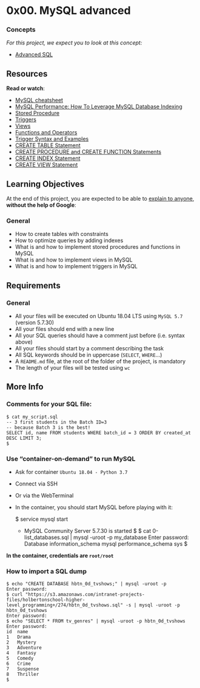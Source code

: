 # 0x00. MySQL advanced

### Concepts

_For this project, we expect you to look at this concept:_

-   [Advanced SQL](https://intranet.alxswe.com/concepts/555)

## Resources

**Read or watch**:

-   [MySQL cheatsheet](https://intranet.alxswe.com/rltoken/8w9di_hk19DIMSBEV3EayQ 'MySQL cheatsheet')
-   [MySQL Performance: How To Leverage MySQL Database Indexing](https://intranet.alxswe.com/rltoken/2GJbZ48zRPA70o2YhTdH7g 'MySQL Performance: How To Leverage MySQL Database Indexing')
-   [Stored Procedure](https://intranet.alxswe.com/rltoken/K180X2OCzb6gzPngjn-EIg 'Stored Procedure')
-   [Triggers](https://intranet.alxswe.com/rltoken/cJ1qA4o-rRm4rWIsqYKSZg 'Triggers')
-   [Views](https://intranet.alxswe.com/rltoken/vHg1z3UAOcWMvOt8xZHeiA 'Views')
-   [Functions and Operators](https://intranet.alxswe.com/rltoken/g-c1m6iljScpi4LeqxBRqQ 'Functions and Operators')
-   [Trigger Syntax and Examples](https://intranet.alxswe.com/rltoken/gLVwKjQfRL0Jr_nWqAS7VQ 'Trigger Syntax and Examples')
-   [CREATE TABLE Statement](https://intranet.alxswe.com/rltoken/X789nJ22H6HVh1uCQPl0lg 'CREATE TABLE Statement')
-   [CREATE PROCEDURE and CREATE FUNCTION Statements](https://intranet.alxswe.com/rltoken/mfrWMt1KL3NHXblJykMgZg 'CREATE PROCEDURE and CREATE FUNCTION Statements')
-   [CREATE INDEX Statement](https://intranet.alxswe.com/rltoken/oCu8Rg9WfKyF4BhTt8dZGQ 'CREATE INDEX Statement')
-   [CREATE VIEW Statement](https://intranet.alxswe.com/rltoken/FEZNlZFKZmD1ISnLINkCwQ 'CREATE VIEW Statement')

## Learning Objectives

At the end of this project, you are expected to be able to [explain to anyone](https://intranet.alxswe.com/rltoken/NEA0Fr7muHfukl5lziVAhg 'explain to anyone'), **without the help of Google**:

### General

-   How to create tables with constraints
-   How to optimize queries by adding indexes
-   What is and how to implement stored procedures and functions in MySQL
-   What is and how to implement views in MySQL
-   What is and how to implement triggers in MySQL

## Requirements

### General

-   All your files will be executed on Ubuntu 18.04 LTS using `MySQL 5.7` (version 5.7.30)
-   All your files should end with a new line
-   All your SQL queries should have a comment just before (i.e. syntax above)
-   All your files should start by a comment describing the task
-   All SQL keywords should be in uppercase (`SELECT`, `WHERE`…)
-   A `README.md` file, at the root of the folder of the project, is mandatory
-   The length of your files will be tested using `wc`

## More Info

### Comments for your SQL file:

    $ cat my_script.sql
    -- 3 first students in the Batch ID=3
    -- because Batch 3 is the best!
    SELECT id, name FROM students WHERE batch_id = 3 ORDER BY created_at DESC LIMIT 3;
    $

### Use “container-on-demand” to run MySQL

-   Ask for container `Ubuntu 18.04 - Python 3.7`
-   Connect via SSH
-   Or via the WebTerminal
-   In the container, you should start MySQL before playing with it:

    $ service mysql start

    -   MySQL Community Server 5.7.30 is started
        $
    $ cat 0-list_databases.sql | mysql -uroot -p my_database
        Enter password:
        Database
        information_schema
        mysql
        performance_schema
        sys
        $

**In the container, credentials are `root/root`**

### How to import a SQL dump

    $ echo "CREATE DATABASE hbtn_0d_tvshows;" | mysql -uroot -p
    Enter password:
    $ curl "https://s3.amazonaws.com/intranet-projects-files/holbertonschool-higher-level_programming+/274/hbtn_0d_tvshows.sql" -s | mysql -uroot -p hbtn_0d_tvshows
    Enter password:
    $ echo "SELECT * FROM tv_genres" | mysql -uroot -p hbtn_0d_tvshows
    Enter password:
    id  name
    1   Drama
    2   Mystery
    3   Adventure
    4   Fantasy
    5   Comedy
    6   Crime
    7   Suspense
    8   Thriller
    $
